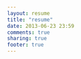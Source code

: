 ```yaml
---
layout: resume
title: "resume"
date: 2013-06-23 23:59
comments: true
sharing: true
footer: true
---
```


